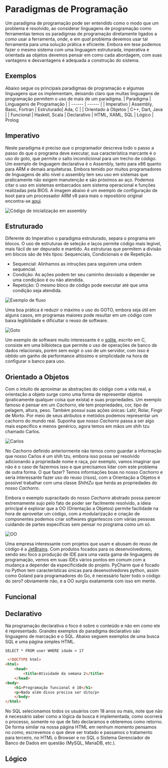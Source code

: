 # Paradigmas de Programação
Um paradigma de programação pode ser entendido como o modo que um problema é resolvido, ao considerar linguagens de programação como ferramentas temos os paradigmas de programação diretamente ligados a _como_ usar a ferramenta, _onde_, e em _qual_ problema devemos usar tal ferramenta para uma solução prática e eficiente. Embora em tese podemos fazer o mesmo sistema com uma linguagem estruturada, imperativa e orientada aa objetos devemos  pensar em como cada abordagem, com suas vantagens e desvantagens é adequada a construção do sistema.

## Exemplos
Abaixo segue os principais paradigmas de programação e algumas linguagens que os implementam, deixando claro que muitas linguagens de programação permitem o uso de mais de um paradigma. 
| Paradigma | Linguagens de Programação |
| ------ | ------ |
| Imperativo | Assembly, Basic, Fortran 
| Estruturado| Ada, C |
| Orientado à Objetos | C++, Dart, Java |
| Funcional | Haskell, Scala
| Declarativo | HTML, XAML, SQL
| Lógico | Prolog

## Imperativo
 Neste paradigma é preciso que o programador descreva todo o passo a passo do que o programa deve executar, sua característica marcante é o uso do goto, que permite o salto incondicional para um trecho de código. Um exemplo de linguagem declarativa é o Assembly, tanto para x86 quanto para ARM e demais arquiteturas. Embora temido por muitos programadores de linguagens de alto nível o assembly tem seu uso em sistemas que praticamente não exigem manutenção e são próximos ao aço. Podemos citar o uso em sistemas embarcados sem sistema operacional e funções realizadas pela BIOS. A imagem abaixo é um exemplo de configuração de boot para um processador ARM v8 para mais o repositório original encontra-se [aqui](https://github.com/cirosantilli/armv8-bare-metal/).
 
![Código de inicialização em assembly](./img/assembly.png)

## Estruturado
Diferente do Imperativo o paradigma estruturado, separa o programa em blocos. O uso de estruturas de seleção e laços permite código mais legível, mais fácil de ser depurado e mantido. As estruturas que permitem a divisão em blocos são de três tipos: Sequenciais, Condicionais e de Repetição.
- Sequencial: Alinhamos as intruções para seguirem uma ordem sequencial.
- Condição: As ações podem ter seu caminho desviado a depender se uma condiçãoo é ou não atendida.
- Repetição: O mesmo bloco de código pode executar até que uma condição seja atendida.

![Exemplo de fluxo](./img/estruturada.png)

Uma boa prática é reduzir o máximo o uso do GOTO, embora seja útil em alguns casos, em programas maiores  pode resultar em um código com baixa legibilidade e dificultar o reuso de software.

![Goto](./img/goto.png)

Um exemplo de software muito interessante é o [sqlite](https://www.sqlite.org/index.html), escrito em C, consiste em uma bilbioteca que permite o uso de operações de banco de dados relacionais, porém sem exigir o uso de um servidor, com isso é obtido um ganho de performance altíssimo e simplicidade na hora de configurar o banco para uso.

## Orientado a Objetos
Com o intuito de aproximar as abstrações do código com a vida real, a orientação a objeto surge como uma forma de representar objetos (praticamente qualquer coisa que exista) e suas propriedades. Um exemplo famoso é pensar em um *Cachorro*, ele tem propriedades, cor, tipo de pelagem, altura, peso. Também possuí suas ações únicas: Latir, Rolar, Fingir de Morto. Por meio de seus atributos e metódos podemos representar um cachorro do mundo real. Suponha que nosso *Cachorro* passa a ser algo mais específico e menos genérico, agora temos em mãos um shih tzu chamado Carlos. 

![Carlos](./img/shitzu.jpg)

No *Cachorro* definido anteriormente não temos como guardar a informação que nosso Carlos é um shih tzu, embora isso possa ser resolvido adicionando a propriedade nome e raça, por exemplo, vamos imaginar que não é o caso de fazermos isso e que precisamos lidar com este problema de outra forma. O que fazer? Temos informações boas no nosso *Cachorro* e seria interessante fazer uso do reuso (risos), com a Orientação a Objetos é possível trabalhar com uma classe *ShihtZu* que herda as propriedades do nosso *Cachorro*.

Embora o exemplo supracitado do nosso *Cachorro* abstrado possa parecer extremamente sujo pelo fato de poder ser facilmente resolvido, a ideia principal é explorar que a OO (Orientação a Objetos) permite  facilidade na hora de aproveitar um código, com a modularização e criação de componentes podemos criar softwares gigantescos com várias pessoas cuidando de partes específicas sem pensar no programa como um só.

![OO](./img/oo.png)

Uma empresa interessante com projetos que usam e abusam do reuso de código é a [JetBrains](https://www.jetbrains.com/pt-br/). Com produtos focados para os desenvolvedores, sendo seu foco a produção de IDE para uma vasta gama de linguagens de programação, vemos em suas IDEs vários pontos em comum com a mudança a depender da especificidade do projeto. PyCharm que é focado no Python tem características únicas para desenvolvedores python, assim como Goland para programadores do Go, é necessário fazer todo o código do zero? obviamente não, e a OO surgiu exatamente com isso em mente. 
## Funcional

## Declarativo
Na programação declarativa o foco é sobre o conteúdo e não em _como_ ele é representado. Grandes exemplos do paradigma declarativo são linguagens de marcação e o SQL. Abaixo seguem exemplos de uma busca SQL e uma página simples HTML.

 ``SELECT * FROM user WHERE idade > 17 ``
```html
 <!DOCTYPE html>	
<html>	
    <head>	
        <title>Atividade da semana 2</title>	
    </head>	
<body>	
    <h1>Programação funcional é 10</h1>	
    <p>Nada além disso precisa ser dito/p>	
    </body>	
</html>
```

No SQL selecionamos todos os usuários com 18 anos ou mais, note que não é necessário saber como a lógica da busca é implementada, como ocorrerá o processo, somente no que de fato declaramos e obteremos como retorno. De forma similar na nossa página HTML em nenhum momento pensamos no *como*, escrevemos o que deve ser tratado e passamos o tratamento para terceiro, no HTML o Browser e no SQL o Sistema Gerenciador de Banco de Dados em questão (MySQL, MariaDB, etc.).

## Lógico
